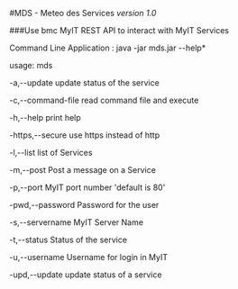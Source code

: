 #MDS - Meteo des Services
*version  1.0*



###Use bmc MyIT REST API to interact with MyIT Services




Command Line Application   :  java -jar mds.jar --help*

usage: mds

 -a,--update <arg>         update status of the service
 
 -c,--command-file <arg>   read command file and execute
 
 -h,--help                 print help
 
 -https,--secure           use https instead of http
 
 -l,--list                 list of Services
 
 -m,--post <arg>           Post a message on a Service
 
 -p,--port <arg>           MyIT port number 'default is 80'
 
 -pwd,--password <arg>     Password for the user
 
 -s,--servername <arg>     MyIT Server Name
 
 -t,--status <arg>         Status of the service
 
 -u,--username <arg>       Username for login in MyIT
 
 -upd,--update <arg>       update status of a service
 
